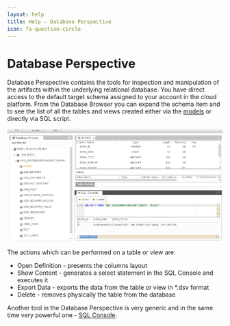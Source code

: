 ```yaml
---
layout: help
title: Help - Database Perspective
icon: fa-question-circle
---
```


Database Perspective
===

Database Perspective contains the tools for inspection and manipulation of the artifacts within the underlying relational database.
You have direct access to the default target schema assigned to your account in the cloud platform.
From the Database Browser you can expand the schema item and to see the list of all the tables and views created either via the [models](data_structures.html) or directly via SQL script.

![Database Perspective](images/tooling/perspectives/database/database-perspective.png)

The actions which can be performed on a table or view are:

*	Open Definition - presents the columns layout 
*	Show Content - generates a select statement in the SQL Console and executes it
*	Export Data - exports the data from the table or view in *.dsv format
*	Delete - removes physically the table from the database

Another tool in the Database Perspective is very generic and in the same time very powerful one - [SQL Console](sql_console.html).
